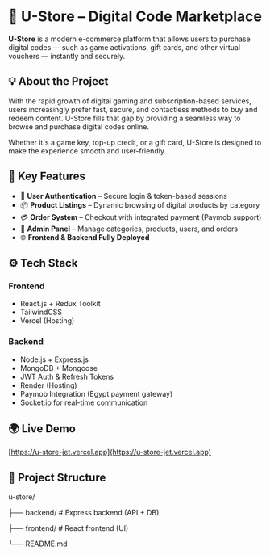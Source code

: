 # 🛒 U-Store – Digital Code Marketplace

**U-Store** is a modern e-commerce platform that allows users to purchase digital codes — such as game activations, gift cards, and other virtual vouchers — instantly and securely.

## 💡 About the Project

With the rapid growth of digital gaming and subscription-based services, users increasingly prefer fast, secure, and contactless methods to buy and redeem content. U-Store fills that gap by providing a seamless way to browse and purchase digital codes online.

Whether it's a game key, top-up credit, or a gift card, U-Store is designed to make the experience smooth and user-friendly.

## 🔑 Key Features

- 🔐 **User Authentication** – Secure login & token-based sessions  
- 📦 **Product Listings** – Dynamic browsing of digital products by category  
- 💳 **Order System** – Checkout with integrated payment (Paymob support)  
- 📁 **Admin Panel** – Manage categories, products, users, and orders  
- 🌐 **Frontend & Backend Fully Deployed**

## ⚙️ Tech Stack

### Frontend
- React.js + Redux Toolkit
- TailwindCSS
- Vercel (Hosting)

### Backend
- Node.js + Express.js
- MongoDB + Mongoose
- JWT Auth & Refresh Tokens
- Render (Hosting)
- Paymob Integration (Egypt payment gateway)
- Socket.io for real-time communication

## 🌍 Live Demo
[https://u-store-jet.vercel.app](https://u-store-jet.vercel.app)

## 📂 Project Structure
u-store/

├── backend/ # Express backend (API + DB)

├── frontend/ # React frontend (UI)

└── README.md
